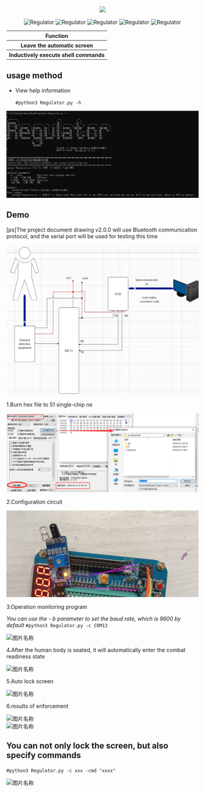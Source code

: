 <div align="center">
 <img src="https://readme-typing-svg.herokuapp.com/?lines=Shell+command+execution+using+51+single-chip+microcomputer.;---@Мартин.&font=Roboto" />
 <p align="center">
 <img title="Regulator" src='https://img.shields.io/badge/Regulator-1.0.0-brightgreen.svg' />
 <img title="Regulator" src='https://img.shields.io/badge/Hawrdware-Tool'/>
 <img title="Regulator" src='https://img.shields.io/badge/Python-3.9-yellow.svg' />
  <img title="Regulator" src='https://img.shields.io/badge/HackerTool-x' />
 <img title="Regulator" src='https://img.shields.io/static/v1?label=Author&message=@Martin&color=red'/>
 </p>
   
 <table>
  <tr>
      <th>Function</th>
  </tr>
  <tr>
    <th>Leave the automatic screen</th>
  </tr>
  <tr>
    <th>Inductively execute shell commands</th>
 </table>
</div>

## usage method
  * View help information

      ```#python3 Regulator.py -h```

![图片名称](./PT/help.png)  

## Demo
[ps]The project document drawing v2.0.0 will use Bluetooth communication protocol, and the serial port will be used for testing this time

![图片名称](./PT/schematic_diagram.png)  

1.Burn hex file to 51 single-chip ne

![图片名称](./PT/Download.png)  

2.Configuration circuit

![图片名称](./PT/Config.png)  

3.Operation monitoring program

_You can use the - b parameter to set the baud rate, which is 9600 by default_
 ```#python3 Regulator.py -c COM13```

![图片名称](./PT/Run.png)  

4.After the human body is seated, it will automatically enter the combat readiness state

![图片名称](./PT/run1.jpg)  

5.Auto lock screen

![图片名称](./PT/run2.jpg)  

6.results of enforcement

![图片名称](./PT/result2.jpg)  
![图片名称](./PT/result3.png)  

## You can not only lock the screen, but also specify commands

   ```#python3 Regulator.py -c xxx -cmd "xxxx"```

![图片名称](./PT/cmd.png)  
